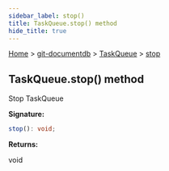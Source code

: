 ```yaml
---
sidebar_label: stop()
title: TaskQueue.stop() method
hide_title: true
---
```


[Home](./index.md) &gt; [git-documentdb](./git-documentdb.md) &gt; [TaskQueue](./git-documentdb.taskqueue.md) &gt; [stop](./git-documentdb.taskqueue.stop.md)

## TaskQueue.stop() method

Stop TaskQueue

<b>Signature:</b>

```typescript
stop(): void;
```
<b>Returns:</b>

void

